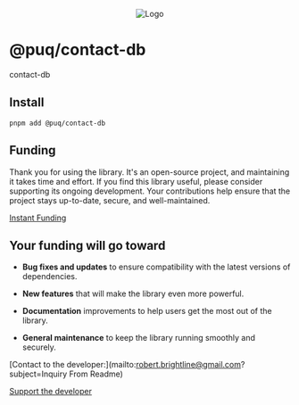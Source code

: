 <p align="center">
  <img src="https://beemood.github.io/puq/dbs/contact-db/assets/favicon.png" alt="Logo" />
</p>

# @puq/contact-db

contact-db

## Install

`pnpm add @puq/contact-db`

## Funding

Thank you for using the library. It's an open-source project, and maintaining it takes time and effort. If you find this library useful, please consider supporting its ongoing development. Your contributions help ensure that the project stays up-to-date, secure, and well-maintained.

[Instant Funding](https://cash.app/$puqlib)

## Your funding will go toward

- **Bug fixes and updates** to ensure compatibility with the latest versions of dependencies.

- **New features** that will make the library even more powerful.

- **Documentation** improvements to help users get the most out of the library.

- **General maintenance** to keep the library running smoothly and securely.

[Contact to the developer:](mailto:robert.brightline@gmail.com?subject=Inquiry From Readme)

[Support the developer](https://cash.app/$puqlib)
